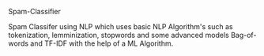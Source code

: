 Spam-Classifier

Spam Classifer using NLP which uses basic NLP Algorithm's such as tokenization, lemminization, stopwords and some advanced models Bag-of-words and TF-IDF with the help of a ML Algorithm. 
